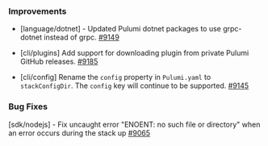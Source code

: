 ### Improvements

- [language/dotnet] - Updated Pulumi dotnet packages to use grpc-dotnet instead of grpc.
  [#9149](https://github.com/pulumi/pulumi/pull/9149)

- [cli/plugins] Add support for downloading plugin from private Pulumi GitHub releases.
  [#9185](https://github.com/pulumi/pulumi/pull/9185)

- [cli/config] Rename the `config` property in `Pulumi.yaml` to `stackConfigDir`. The `config` key will continue to be supported.
  [#9145](https://github.com/pulumi/pulumi/pull/9145)

### Bug Fixes

  [sdk/nodejs] - Fix uncaught error "ENOENT: no such file or directory" when an error occurs during the stack up
  [#9065](https://github.com/pulumi/pulumi/issues/9065)
